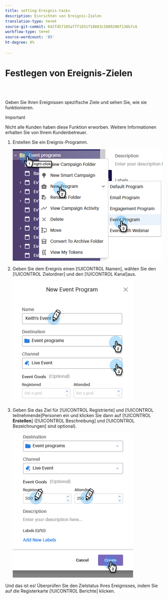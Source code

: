 ```yaml
---
title: setting-Ereignis-tasks
description: Einrichten von Ereignis-Zielen
translation-type: tm+mt
source-git-commit: 642fd57105afff1031f18883c5809206f136b7c6
workflow-type: tm+mt
source-wordcount: '85'
ht-degree: 0%

---
```



# Festlegen von Ereignis-Zielen

<br> 

Geben Sie Ihren Ereignissen spezifische Ziele und sehen Sie, wie sie funktionieren.

>[!IMPORTANT]
>Nicht alle Kunden haben diese Funktion erworben. Weitere Informationen erhalten Sie von Ihrem Kundenbetreuer.

1. Erstellen Sie ein Ereignis-Programm.

   ![Bild eins](/help/sky/assets/event-programs/setting-event-goals/setting-event-goals-1.png)

1. Geben Sie dem Ereignis einen [!UICONTROL Namen], wählen Sie den [!UICONTROL Zielordner] und den [!UICONTROL Kanal]aus.

   ![Bild zwei](/help/sky/assets/event-programs/setting-event-goals/setting-event-goals-2.png)

1. Geben Sie das Ziel für [!UICONTROL Registrierte] und [!UICONTROL teilnehmende]Personen ein und klicken Sie dann auf [!UICONTROL **Erstellen**] ([!UICONTROL Beschreibung] und [!UICONTROL Bezeichnungen] sind optional).

   ![Bild eins](/help/sky/assets/event-programs/setting-event-goals/setting-event-goals-3.png)

Und das ist es! Überprüfen Sie den Zielstatus Ihres Ereignisses, indem Sie auf die Registerkarte [!UICONTROL Berichte] klicken.
